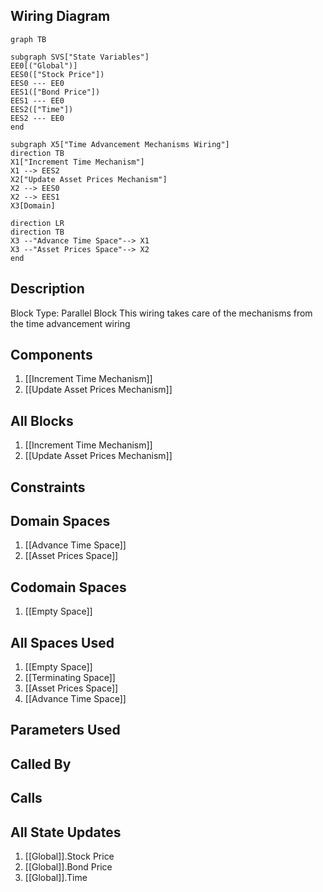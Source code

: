 ## Wiring Diagram

```mermaid
graph TB

subgraph SVS["State Variables"]
EE0[("Global")]
EES0(["Stock Price"])
EES0 --- EE0
EES1(["Bond Price"])
EES1 --- EE0
EES2(["Time"])
EES2 --- EE0
end

subgraph X5["Time Advancement Mechanisms Wiring"]
direction TB
X1["Increment Time Mechanism"]
X1 --> EES2
X2["Update Asset Prices Mechanism"]
X2 --> EES0
X2 --> EES1
X3[Domain]

direction LR
direction TB
X3 --"Advance Time Space"--> X1
X3 --"Asset Prices Space"--> X2
end
```

## Description

Block Type: Parallel Block
This wiring takes care of the mechanisms from the time advancement wiring
## Components
1. [[Increment Time Mechanism]]
2. [[Update Asset Prices Mechanism]]

## All Blocks
1. [[Increment Time Mechanism]]
2. [[Update Asset Prices Mechanism]]

## Constraints

## Domain Spaces
1. [[Advance Time Space]]
2. [[Asset Prices Space]]

## Codomain Spaces
1. [[Empty Space]]

## All Spaces Used
1. [[Empty Space]]
2. [[Terminating Space]]
3. [[Asset Prices Space]]
4. [[Advance Time Space]]

## Parameters Used

## Called By

## Calls

## All State Updates
1. [[Global]].Stock Price
2. [[Global]].Bond Price
3. [[Global]].Time

